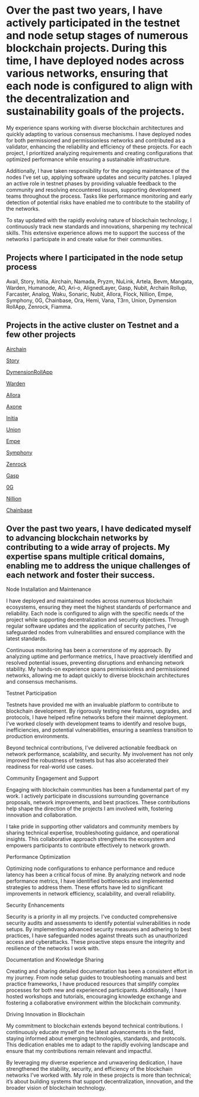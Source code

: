 

# Over the past two years, I have actively participated in the testnet and node setup stages of numerous blockchain projects. During this time, I have deployed nodes across various networks, ensuring that each node is configured to align with the decentralization and sustainability goals of the projects.

My experience spans working with diverse blockchain architectures and quickly adapting to various consensus mechanisms. I have deployed nodes for both permissioned and permissionless networks and contributed as a validator, enhancing the reliability and efficiency of these projects. For each project, I prioritized analyzing requirements and creating configurations that optimized performance while ensuring a sustainable infrastructure.

Additionally, I have taken responsibility for the ongoing maintenance of the nodes I’ve set up, applying software updates and security patches. I played an active role in testnet phases by providing valuable feedback to the community and resolving encountered issues, supporting development teams throughout the process. Tasks like performance monitoring and early detection of potential risks have enabled me to contribute to the stability of the networks.

To stay updated with the rapidly evolving nature of blockchain technology, I continuously track new standards and innovations, sharpening my technical skills. This extensive experience allows me to support the success of the networks I participate in and create value for their communities.


## Projects where I participated in the node setup process


Avail, Story, Initia, Airchain, Namada, Pryzm, NuLink, Artela, Bevm, Mangata, Warden, Humanode, AO, Ari-o, AlignedLayer, Gasp, Nubit, Archain Rollup, Farcaster, Analog, Waku, Sonaric, Nubit, Allora, Flock, Nillion, Empe, Symphony, 0G, Chainbase, Ora, Hemi, Vana, T3rn, Union, Dymension RollApp, Zenrock, Fiamma. 


## Projects in the active cluster on Testnet and a few other projects


[Airchain](https://testnet.airchains.io/validator/airvaloper1wxv5y73r80pg9lguwhzvrp7qrzw88k9zqqx8q8)

[Story](https://testnet.storyscan.app/validators/storyvaloper1pjfazvhc93m5s7jyx4md36nxxllmhedkt77wc7?tab=profile)

[DymensionRollApp](https://playground.dymension.xyz/rollapps/tigerkaplanode_10113-1/dashboard)

[Warden](https://testnet.warden.explorers.guru/validator/wardenvaloper16f4u7zdlvkr7lnxz3zrv2xxd3wa4j6d0ntusuk)

[Allora](https://testnet.allora.explorers.guru/validator/allovaloper1qvt3fpxnltcqaz3x5pg5t0e9e5gygv3pdstczt)

[Axone](https://explore.axone.xyz/Axone%20testnet/staking/axonevaloper1vnkqgwmqep304wqjc2f8j88dwaa5vk5yc5wndk)

[Initia](https://scan.initia.tech/initiation-1/validators/initvaloper1s659a3eup2etjk9ugy874h2cnd3kpvpj4yzg9c)

[Union](https://testnet.union.explorers.guru/validator/unionvaloper1k6remej9s3x5rft3ergvcndzgcfh6h3n7q3rtt)

[Empe](https://testnet.itrocket.net/empeiria/staking/empevaloper1zvf2kz4fqmmch8tzstwhjwe6jecytde25rxgxn)

[Symphony](https://testnet.ping.pub/symphony/staking/symphonyvaloper1qvt3fpxnltcqaz3x5pg5t0e9e5gygv3psalsvg)

[Zenrock](https://explorer.nodestake.org/zenrock-testnet/staking/zenvaloper1ws2np3lvjzwchymfnlcl9uu5juxr86hfcqjnav)

[Gasp](https://holesky.eigenlayer.xyz/operator/0x2B6B967A90985190822EdbbBB1A371Ad28F48bc2)

[0G](https://testnet.0g.explorers.guru/validator/0gvaloper1wnv285xdevgnry92msgcpdrjkv87st9pzlt3qa)

[Nillion](https://testnet.nillion.explorers.guru/validator/nillionvaloper139rxlwwr7dc2zd6lv46uh5mdmen58x5qt8jhq0)

[Chainbase](https://holesky.eigenlayer.xyz/operator/0x2B6B967A90985190822EdbbBB1A371Ad28F48bc2)


## Over the past two years, I have dedicated myself to advancing blockchain networks by contributing to a wide array of projects. My expertise spans multiple critical domains, enabling me to address the unique challenges of each network and foster their success.



Node Installation and Maintenance

I have deployed and maintained nodes across numerous blockchain ecosystems, ensuring they meet the highest standards of performance and reliability. Each node is configured to align with the specific needs of the project while supporting decentralization and security objectives. Through regular software updates and the application of security patches, I’ve safeguarded nodes from vulnerabilities and ensured compliance with the latest standards.

Continuous monitoring has been a cornerstone of my approach. By analyzing uptime and performance metrics, I have proactively identified and resolved potential issues, preventing disruptions and enhancing network stability. My hands-on experience spans permissionless and permissioned networks, allowing me to adapt quickly to diverse blockchain architectures and consensus mechanisms.

Testnet Participation

Testnets have provided me with an invaluable platform to contribute to blockchain development. By rigorously testing new features, upgrades, and protocols, I have helped refine networks before their mainnet deployment. I’ve worked closely with development teams to identify and resolve bugs, inefficiencies, and potential vulnerabilities, ensuring a seamless transition to production environments.

Beyond technical contributions, I’ve delivered actionable feedback on network performance, scalability, and security. My involvement has not only improved the robustness of testnets but has also accelerated their readiness for real-world use cases.

Community Engagement and Support

Engaging with blockchain communities has been a fundamental part of my work. I actively participate in discussions surrounding governance proposals, network improvements, and best practices. These contributions help shape the direction of the projects I am involved with, fostering innovation and collaboration.

I take pride in supporting other validators and community members by sharing technical expertise, troubleshooting guidance, and operational insights. This collaborative approach strengthens the ecosystem and empowers participants to contribute effectively to network growth.

Performance Optimization

Optimizing node configurations to enhance performance and reduce latency has been a critical focus of mine. By analyzing network and node performance metrics, I have identified bottlenecks and implemented strategies to address them. These efforts have led to significant improvements in network efficiency, scalability, and overall reliability.

Security Enhancements

Security is a priority in all my projects. I’ve conducted comprehensive security audits and assessments to identify potential vulnerabilities in node setups. By implementing advanced security measures and adhering to best practices, I have safeguarded nodes against threats such as unauthorized access and cyberattacks. These proactive steps ensure the integrity and resilience of the networks I work with.

Documentation and Knowledge Sharing

Creating and sharing detailed documentation has been a consistent effort in my journey. From node setup guides to troubleshooting manuals and best practice frameworks, I have produced resources that simplify complex processes for both new and experienced participants. Additionally, I have hosted workshops and tutorials, encouraging knowledge exchange and fostering a collaborative environment within the blockchain community.

Driving Innovation in Blockchain

My commitment to blockchain extends beyond technical contributions. I continuously educate myself on the latest advancements in the field, staying informed about emerging technologies, standards, and protocols. This dedication enables me to adapt to the rapidly evolving landscape and ensure that my contributions remain relevant and impactful.

By leveraging my diverse experience and unwavering dedication, I have strengthened the stability, security, and efficiency of the blockchain networks I’ve worked with. My role in these projects is more than technical; it’s about building systems that support decentralization, innovation, and the broader vision of blockchain technology.
